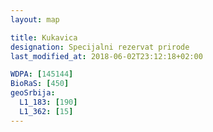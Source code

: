 ```yaml
---
layout: map

title: Kukavica
designation: Specijalni rezervat prirode
last_modified_at: 2018-06-02T23:12:18+02:00

WDPA: [145144]
BioRaS: [450]
geoSrbija:
  L1_183: [190]
  L1_362: [15]
---
```

